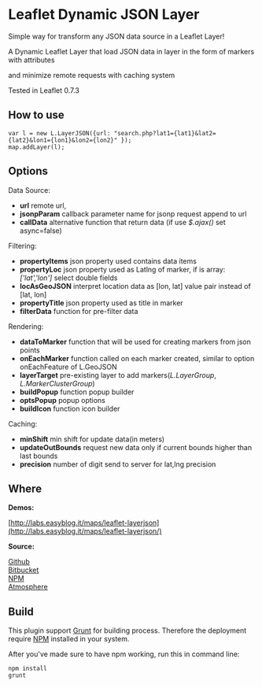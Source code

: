 Leaflet Dynamic JSON Layer
============

Simple way for transform any JSON data source in a Leaflet Layer!

A Dynamic Leaflet Layer that load JSON data in layer in the form of markers with attributes

and minimize remote requests with caching system

Tested in Leaflet 0.7.3


How to use
------

```
var l = new L.LayerJSON({url: "search.php?lat1={lat1}&lat2={lat2}&lon1={lon1}&lon2={lon2}" });
map.addLayer(l);
```

Options
------

Data Source:
* **url** remote url,
* **jsonpParam** callback parameter name for jsonp request append to url
* **callData** alternative function that return data (if use *$.ajax()* set async=false)

Filtering:
* **propertyItems** json property used contains data items
* **propertyLoc** json property used as Latlng of marker, if is array: *['lat','lon']* select double fields
* **locAsGeoJSON** interpret location data as [lon, lat] value pair instead of [lat, lon]
* **propertyTitle** json property used as title in marker
* **filterData** function for pre-filter data

Rendering:
* **dataToMarker** function that will be used for creating markers from json points
* **onEachMarker** function called on each marker created, similar to option onEachFeature of L.GeoJSON
* **layerTarget** pre-existing layer to add markers(*L.LayerGroup*, *L.MarkerClusterGroup*)
* **buildPopup** function popup builder
* **optsPopup** popup options
* **buildIcon** function icon builder

Caching:
* **minShift** min shift for update data(in meters)
* **updateOutBounds** request new data only if current bounds higher than last bounds
* **precision** number of digit send to server for lat,lng precision

Where
------

**Demos:**

[http://labs.easyblog.it/maps/leaflet-layerjson](http://labs.easyblog.it/maps/leaflet-layerjson/)

**Source:**

[Github](https://github.com/stefanocudini/leaflet-layerjson)  
[Bitbucket](https://bitbucket.org/zakis_/leaflet-layerjson)  
[NPM](https://npmjs.org/package/leaflet-layerjson)  
[Atmosphere](https://atmosphere.meteor.com/package/leaflet-layerjson)


Build
------
This plugin support [Grunt](http://gruntjs.com/) for building process.
Therefore the deployment require [NPM](https://npmjs.org/) installed in your system.

After you've made sure to have npm working, run this in command line:
```
npm install
grunt
```

